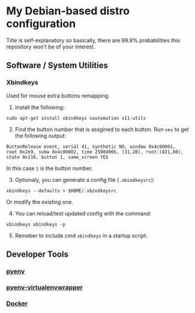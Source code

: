 # My Debian-based distro configuration

Title is self-explanatory so basically, there are 99.9% probabilities this repository won't be of your interest.

## Software / System Utilities

### Xbindkeys

Used for mouse extra buttons remapping. 

1. Install the following:
```
sudo apt-get install xbindkeys xautomation x11-utils
```

2. Find the button number that is assgined to each button. Run `xev` to get the following output:
```
ButtonRelease event, serial 41, synthetic NO, window 0x4c00001,
root 0x2e9, subw 0x4c00002, time 25804905, (31,28), root:(821,80),
state 0x110, button 1, same_screen YES
```
In this case `1` is the button number.

3. Optionaly, you can generate a config file (`.xbindkeysrc`):
```
xbindkeys --defaults > $HOME/.xbindkeysrc
```
Or modify the existing one.

4. You can reload/test updated config with the command:
```
xbindkeys xbindkeys -p
```
5. Remeber to include cmd `xbindkeys` in a startup script.


## Developer Tools

### [pyenv](https://github.com/pyenv/pyenv)

### [pyenv-virtualenvwrapper](https://github.com/pyenv/pyenv-virtualenvwrapper)

### [Docker](https://docs.docker.com/install/linux/docker-ce/ubuntu/)
